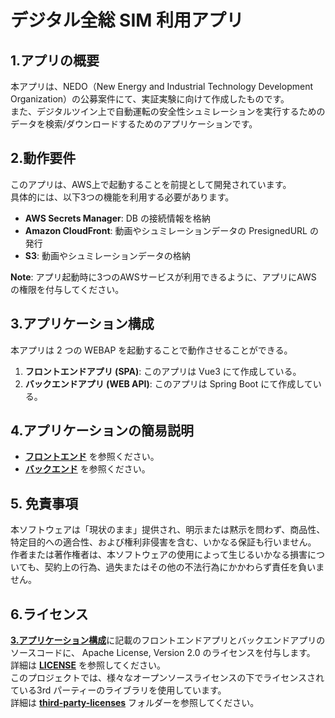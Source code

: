 # デジタル全総 SIM 利用アプリ

## 1.アプリの概要

本アプリは、NEDO（New Energy and Industrial Technology Development Organization）の公募案件にて、実証実験に向けて作成したものです。  
また、デジタルツイン上で自動運転の安全性シュミレーションを実行するためのデータを検索/ダウンロードするためのアプリケーションです。

## 2.動作要件

このアプリは、AWS上で起動することを前提として開発されています。  
具体的には、以下3つの機能を利用する必要があります。

- **AWS Secrets Manager**: DB の接続情報を格納
- **Amazon CloudFront**: 動画やシュミレーションデータの PresignedURL の発行
- **S3**: 動画やシュミレーションデータの格納

**Note**: アプリ起動時に3つのAWSサービスが利用できるように、アプリにAWS の権限を付与してください。

## 3.アプリケーション構成

本アプリは 2 つの WEBAP を起動することで動作させることができる。

1. **フロントエンドアプリ (SPA)**: このアプリは Vue3 にて作成している。
2. **バックエンドアプリ (WEB API)**: このアプリは Spring Boot にて作成している。

## 4.アプリケーションの簡易説明

- [**フロントエンド**](./application-code/frontend/) を参照ください。
- [**バックエンド**](./application-code/backend/) を参照ください。

## 5. 免責事項

本ソフトウェアは「現状のまま」提供され、明示または黙示を問わず、商品性、特定目的への適合性、および権利非侵害を含む、いかなる保証も行いません。  
作者または著作権者は、本ソフトウェアの使用によって生じるいかなる損害についても、契約上の行為、過失またはその他の不法行為にかかわらず責任を負いません。  

## 6.ライセンス

[**3.アプリケーション構成**](./#3.アプリケーション構成)に記載のフロントエンドアプリとバックエンドアプリのソースコードに、 Apache License, Version 2.0 のライセンスを付与します。  
詳細は [**LICENSE**](./LICENSE) を参照してください。  
このプロジェクトでは、様々なオープンソースライセンスの下でライセンスされている3rd パーティーのライブラリを使用しています。  
詳細は [**third-party-licenses**](./third-party-licenses/) フォルダーを参照してください。
